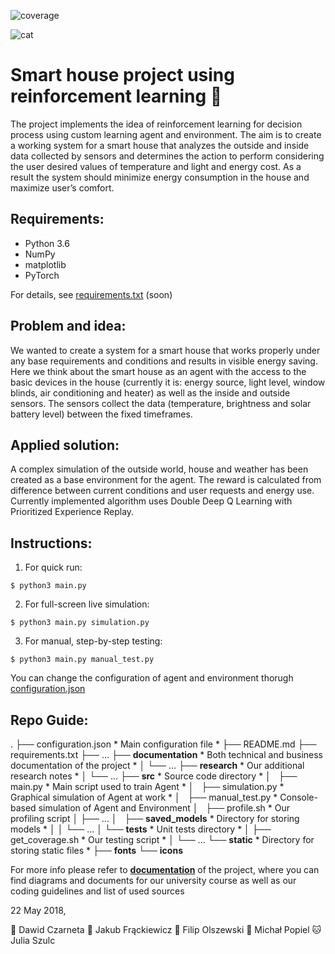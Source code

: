 ![coverage](https://img.shields.io/badge/coverage-94%25-green.svg)

![cat](https://i.pinimg.com/originals/f3/cc/f7/f3ccf75f1883faea777a00f351c5dc60.gif)
# Smart house project using reinforcement learning :seedling:
The project implements the idea of reinforcement learning for decision process using custom learning agent and environment. The aim is to create a working system for a smart house that analyzes the outside and inside data collected by sensors and determines the action to perform considering the user desired values of temperature and light and energy cost. As a result the system should minimize energy consumption in the house and maximize user’s comfort.

## Requirements:
- Python 3.6
- NumPy
- matplotlib
- PyTorch

For details, see [requirements.txt](https://github.com/JuliaSzulc/RL-for-decission-process/tree/master/requirements.txt) (soon)

## Problem and idea:
We wanted to create a system for a smart house that works properly under any base requirements and conditions and results in visible energy saving.
Here we think about the smart house as an agent with the access to the basic devices in the house (currently it is: energy source, light level, window blinds, air conditioning and heater) as well as the inside and outside sensors. The sensors collect the data (temperature, brightness and solar battery level) between the fixed timeframes.

## Applied solution:
A complex simulation of the outside world, house and weather has been created as a base environment for the agent. The reward is calculated from difference between current conditions and user requests and energy use. Currently implemented algorithm uses Double Deep Q Learning with Prioritized Experience Replay.

## Instructions:
1. For quick run:
```
$ python3 main.py
```
2. For full-screen live simulation:
```
$ python3 main.py simulation.py
```
3. For manual, step-by-step testing:
```
$ python3 main.py manual_test.py
```
You can change the configuration of agent and environment thorugh [configuration.json](https://github.com/JuliaSzulc/RL-for-decission-process/tree/master/configuration.json)

## Repo Guide:

.
├── configuration.json              * Main configuration file *
├── README.md
├── requirements.txt
├── ...
├── **documentation**               * Both technical and business documentation of the project *
│   └── ...
├── **research**                    * Our additional research notes *
│   └── ...
├── **src**                         * Source code directory *
│   ├── main.py                     * Main script used to train Agent *
│   ├── simulation.py               * Graphical simulation of Agent at work *
│   ├── manual_test.py              * Console-based simulation of Agent and Environment
│   ├── profile.sh                  * Our profiling script
│   ├── ...
│   ├── **saved_models**            * Directory for storing models *
│   │   └── ...
│   └── **tests**                   * Unit tests directory *
│       ├── get_coverage.sh         * Our testing script *
│       └── ...
└── **static**                      * Directory for storing static files *
    ├── **fonts**
    └── **icons**

For more info please refer to [**documentation**](https://github.com/JuliaSzulc/RL-for-decission-process/tree/master/documentation) of the project, where you can find diagrams and documents for our university course as well as our coding guidelines and list of used sources

22 May 2018,

:bear: Dawid Czarneta
:tiger2: Jakub Frąckiewicz
:wolf: Filip Olszewski
:boar: Michał Popiel
:cat: Julia Szulc

